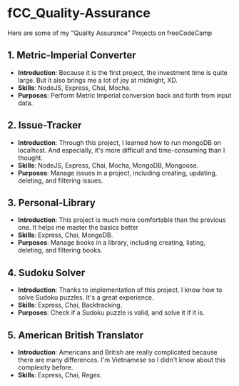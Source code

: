 # fCC_Quality-Assurance
Here are some of my "Quality Assurance" Projects on freeCodeCamp

## 1. Metric-Imperial Converter
- **Introduction**: Because it is the first project, the investment time is quite large. But it also brings me a lot of joy at midnight, XD.
- **Skills**: NodeJS, Express, Chai, Mocha.
- **Purposes**: Perform Metric Imperial conversion back and forth from input data.

## 2. Issue-Tracker
- **Introduction**: Through this project, I learned how to run mongoDB on localhost. And especially, it's more difficult and time-consuming than I thought.
- **Skills**: NodeJS, Express, Chai, Mocha, MongoDB, Mongoose.
- **Purposes**: Manage issues in a project, including creating, updating, deleting, and filtering issues.

## 3. Personal-Library
- **Introduction**: This project is much more comfortable than the previous one. It helps me master the basics better
- **Skills**: Express, Chai, MongoDB.
- **Purposes**: Manage books in a library, including creating, listing, deleting, and filtering books.

## 4. Sudoku Solver
- **Introduction**: Thanks to implementation of this project. I know how to solve Sudoku puzzles. It's a great experience.
- **Skills**: Express, Chai, Backtracking.
- **Purposes**: Check if a Sudoku puzzle is valid, and solve it if it is.

## 5. American British Translator
- **Introduction**: Americans and British are really complicated because there are many differences. I'm Vietnamese so I didn't know about this complexity before.
- **Skills**: Express, Chai, Regex.